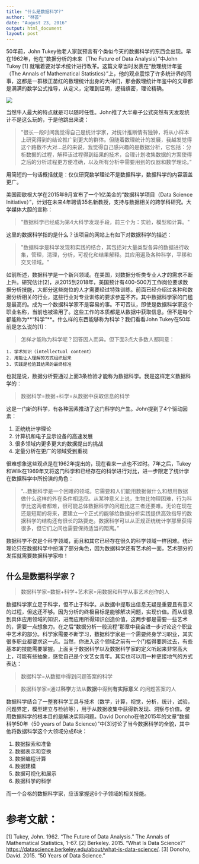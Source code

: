 ```yaml
---
title: "什么是数据科学?"
author: "林荟"
date: "August 23, 2016"
output: html_document
layout: post
---
```


<!--
**[Back to Homepage](http://scientistcafe.com)**
-->

50年前，John Tukey他老人家就预言有个类似今天的数据科学的东西会出现。早在1962年，他在“数据分析的未来（The Future of Data Analysis）”中John Tukey [1] 就嚷着要对学术统计进行改革。这篇文章当时发表在“数理统计年鉴（The Annals of Mathematical Statistics）”上，他的观点震惊了许多统计界的同事，这都是一群根正苗红的数理统计出身的大神们，那会数理统计年鉴中的文章都是满满的数学公式推导，从定义，定理到证明，逻辑缜密，理论精确。

![](http://scientistcafe.com/images/JohnTukeyQuote.png)

当然牛人最大的特点就是可以随时任性。John推了大半辈子公式突然有天发现统计不是这么玩的，于是他跳出来说：

> "很长一段时间我觉得自己是统计学家，对统计推断情有独钟，将从小样本上研究得到的结论推广到更大的群体。但随着数理统计的发展，我越发觉得这个路数不大对...总的来说，我觉得自己感兴趣的是数据分析，它包括：分析数据的过程，解释该过程得到结果的技术，合理计划收集数据的方案使得之后的分析过程更方便准确，以及所有分析中需要用到的仪器和数学理论。”

用简短的一句话概括就是：仅仅研究数学理论不是数据科学，数据科学的内容涵盖更广。

美国密歇根大学在2015年9月宣布了一个1亿美金的“数据科学项目（Data Science Initiative）”，计划在未来4年聘请35名新教授，支持与数据相关的跨学科研究。大学媒体大胆的宣称：

> "数据科学已经成为第4大科学发现手段，前三个为：实验，模型和计算。"

这里的数据科学指的是什么？该项目的网站上有如下对数据科学的描述：

> "数据科学是科学发现和实践的结合，其包括对大量类型各异的数据进行收集，管理，清理，分析，可视化和结果解释。其应用遍及各种科学，平移和交叉领域。"

如前所述，数据科学是一个新兴领域。在美国，对数据分析类专业人才的需求不断上升。研究估计[2]，从2015到2018年，美国预计有400-500万工作岗位要求数据分析技能，大部分这些岗位的人才需要经过特殊训练。前面已经介绍过各种和数据分析相关的行业，这些行业对专业训练的要求参差不齐。其中数据科学家的门槛是最高的。成为一个数据科学家不是容易的事。不可否认，即使是数据科学家这个职业名称，当前也被滥用了。这些工作的本质都是从数据中获取信息。但不是每个都能称为**“科学”**。什么样的东西能够称为科学？我们看看John Tukey在50年前是怎么说的[1]：

> 怎样才能称为科学呢？回答因人而异。但下面3点大多数人都同意：
>
    1. 学术知识（intellectual content） 
    2. 用能让人理解的方式组织起来  
    3. 实践是检验其结果的最终标准  

也就是说，数据分析要通过上面3条检验才能称为数据科学。我是这样定义数据科学的：

> 数据科学=数据+科学=从数据中获取信息的科学

这是一门新的科学，有各种因素推动了这门科学的产生。John提到了4个驱动因素：
>  
  1. 正统统计学理论 
  2. 计算机和电子显示设备的高速发展  
  3. 很多领域内更多更大的数据提出的挑战
  4. 定量分析在更广的领域受到重视
    
很难想象这些观点是在1962年提出的，现在看来一点也不过时。7年之后，Tukey和Wilk在1969年又将这门科学和已经存在的科学进行对比，进一步限定了统计学在数据科学中所扮演的角色：

> “...数据科学是一个困难的领域。它需要和人们能用数据做什么和想用数据做什么这样的外在条件相适应。从某种意义上说，生物比物理困难，行为科学比这两者都难，很可能总体数据科学的问题比这三者还要难。无论在现在还是短期的将来，要建立一个正式的能够给数据分析实践提供高效指导的数据科学的结构还有很长的路要走。数据科学可以从正规正统统计学那里获得很多，但它们之间也需要保持适当的距离。”

数据科学不仅是个科学领域，而且和其它已经存在很久的科学领域一样困难。统计理论只在数据科学中扮演了部分角色，因为数据科学还有艺术的一面，艺术部分的发挥就需要数据科学家啦！

## 什么是数据科学家？

> 数据科学家=数据+科学+艺术家=用数据和科学从事艺术创作的人
 
数据科学家立足于科学，但不止于科学。从数据中提取出信息无疑是重要且有意义的过程，但这还不够。因为分析的终极目标是能够解决问题，实现价值。而从信息到具体应用领域的知识，进而应用所得知识创造价值，这两步都是需要一些艺术的，需要一点想象力。在之后“数据分析一般流程”那章中我会进一步讨论这个职业中艺术的部分。科学家需要不断学习，数据科学家是一个需要终身学习职业，其实很多职业都要求这一点。当然，你进入这个领域之前有一个门槛得要跨过去，有些基本的技能需要掌握。上面关于数据科学以及数据科学家的定义听起来非常高大上，可能有些抽象，感觉自己是个文艺女青年。其实也可以用一种更接地气的方式表达：

 > 数据科学=从数据中得到问题答案的科学 
 
 > 数据科学家=通过**科学**方法从**数据**中得到**有实际意义** 的问题答案的人

数据科学结合了一整套科学工具与技术（数学，计算，视觉，分析，统计，试验，问题界定，模型建立与检验等），用于从数据收集中获得新发现、洞察与价值。使用数据科学的根本目的是解决实际问题。David Donoho在他2015年的文章“数据科学50年（50 years of Data Science）”中[3]讨论了当今数据科学的全貌，其中他将数据科学这个大领域分成6块：

>  
  1. 数据探索和准备 
  2. 数据表示和变换  
  3. 数据编程计算
  4. 数据建模 
  5. 数据可视化和展示  
  6. 数据科学的科学
    
而一个合格的数据科学家，应该掌握这6个子领域的相关技能。

# 参考文献：

[1] Tukey, John. 1962. “The Future of Data Analysis.” The Annals of Mathematical Statistics, 1–67.
[2] Berkeley. 2015. “What Is Data Science?” https://datascience.berkeley.edu/about/what-is-data-science/.
[3] Donoho, David. 2015. “50 Years of Data Science.”